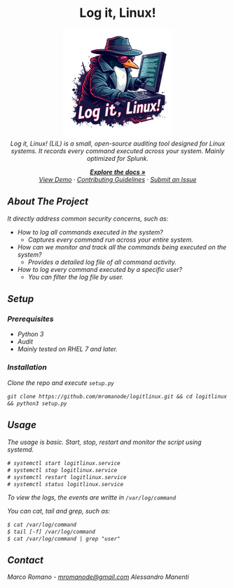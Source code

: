 <h1 align="center">Log it, Linux!</h1>

<p align="center">
  <img src="images/logo.png" alt="penguin-logo" width="250px" height="250px"/>
  <br>
  <em>Log it, Linux! (LiL) is a small, 
      open-source auditing tool designed for Linux systems.
      It records every command executed across your system.
      Mainly optimized for Splunk.
  <br>
</p>

<p align="center">
  <a href="docs"><strong>Explore the docs »</strong></a>
  <br>
  <a href="docs\ausearch.md">View Demo</a>
  ·
  <a href="CONTRIBUTING.md">Contributing Guidelines</a>
  ·
  <a href="https://github.com/mromanode/logitlinux/issues/">Submit an Issue</a>
</p>

## About The Project

It directly address common security concerns, such as:
- How to log all commands executed in the system? 
  - Captures every command run across your entire system.
- How can we monitor and track all the commands being executed on the system? 
  - Provides a detailed log file of all command activity.
- How to log every command executed by a specific user?
  - You can filter the log file by user.

## Setup

### Prerequisites
- Python 3
- Audit
- Mainly tested on RHEL 7 and later.

### Installation

Clone the repo and execute `setup.py`
```
git clone https://github.com/mromanode/logitlinux.git && cd logitlinux && python3 setup.py
```

## Usage

The usage is basic. Start, stop, restart and monitor the script using systemd.
```
# systemctl start logitlinux.service
# systemctl stop logitlinux.service
# systemctl restart logitlinux.service
# systemctl status logitlinux.service
```

To view the logs, the events are writte in `/var/log/command`

You can cat, tail and grep, such as:
```
$ cat /var/log/command
$ tail [-f] /var/log/command
$ cat /var/log/command | grep "user"
```

## Contact

Marco Romano - mromanode@gmail.com
Alessandro Manenti